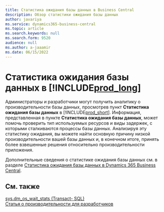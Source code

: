 ```yaml
---
title: Статистика ожидания базы данных в Business Central
description: Обзор статистики ожидания базы данных
author: javariya
ms.service: dynamics365-business-central
ms.topic: article
ms.search.keywords: null
ms.search.form: 9520
audience: null
ms.author: a-jaaamir
ms.date: 06/15/2022
---
```

# <a name="database-wait-statistics-in-" />Статистика ожидания базы данных в [!INCLUDE[prod_long](includes/prod_long.md)]

Администраторы и разработчики могут получить аналитику о производительности базы данных, просмотрев пункт **Статистика ожидания базы данных** в [!INCLUDE[prod_short](includes/prod_short.md)]. Информация, представленная в пункте **Статистика ожидания базы данных**, может помочь проверить тип используемых ресурсов и виды задержек, с которыми сталкиваются процессы базы данных. Анализируя эту статистику ожидания, вы можете найти основную причину низкой производительности вашей базы данных и, в конечном итоге, принять более взвешенные решения относительно производительности приложения.

Дополнительные сведения о статистике ожидания базы данных см. в разделе [Статистика ожидания базы данных в Dynamics 365 Business Central](/dynamics365/business-central/dev-itpro/administration/database-wait-statistics).

## <a name="see-also" />См. также

[sys.dm_os_wait_stats (Transact- SQL)](/sql/relational-databases/system-dynamic-management-views/sys-dm-os-wait-stats-transact-sql)  
[Статья о производительности для разработчиков](/dynamics365/business-central/dev-itpro/performance/performance-developer)

